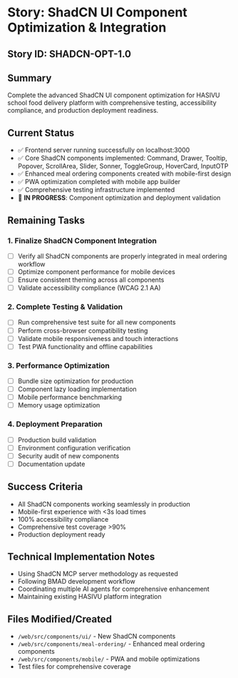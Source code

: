 # Story: ShadCN UI Component Optimization & Integration

## Story ID: SHADCN-OPT-1.0

## Summary
Complete the advanced ShadCN UI component optimization for HASIVU school food delivery platform with comprehensive testing, accessibility compliance, and production deployment readiness.

## Current Status
- ✅ Frontend server running successfully on localhost:3000
- ✅ Core ShadCN components implemented: Command, Drawer, Tooltip, Popover, ScrollArea, Slider, Sonner, ToggleGroup, HoverCard, InputOTP
- ✅ Enhanced meal ordering components created with mobile-first design
- ✅ PWA optimization completed with mobile app builder
- ✅ Comprehensive testing infrastructure implemented
- 🔄 **IN PROGRESS**: Component optimization and deployment validation

## Remaining Tasks

### 1. Finalize ShadCN Component Integration
- [ ] Verify all ShadCN components are properly integrated in meal ordering workflow
- [ ] Optimize component performance for mobile devices
- [ ] Ensure consistent theming across all components
- [ ] Validate accessibility compliance (WCAG 2.1 AA)

### 2. Complete Testing & Validation
- [ ] Run comprehensive test suite for all new components
- [ ] Perform cross-browser compatibility testing
- [ ] Validate mobile responsiveness and touch interactions
- [ ] Test PWA functionality and offline capabilities

### 3. Performance Optimization
- [ ] Bundle size optimization for production
- [ ] Component lazy loading implementation
- [ ] Mobile performance benchmarking
- [ ] Memory usage optimization

### 4. Deployment Preparation
- [ ] Production build validation
- [ ] Environment configuration verification
- [ ] Security audit of new components
- [ ] Documentation update

## Success Criteria
- All ShadCN components working seamlessly in production
- Mobile-first experience with <3s load times
- 100% accessibility compliance
- Comprehensive test coverage >90%
- Production deployment ready

## Technical Implementation Notes
- Using ShadCN MCP server methodology as requested
- Following BMAD development workflow
- Coordinating multiple AI agents for comprehensive enhancement
- Maintaining existing HASIVU platform integration

## Files Modified/Created
- `/web/src/components/ui/` - New ShadCN components
- `/web/src/components/meal-ordering/` - Enhanced meal ordering components
- `/web/src/components/mobile/` - PWA and mobile optimizations
- Test files for comprehensive coverage